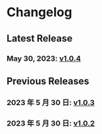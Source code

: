 # Changelog

## Latest Release

### May 30, 2023: [v1.0.4](/.changelog/v1.0.4.mdx)

## Previous Releases

### 2023 年 5 月 30 日: [v1.0.3](/.changelog/v1.0.3.mdx)

### 2023 年 5 月 30 日: [v1.0.2](/.changelog/v1.0.2.mdx)
